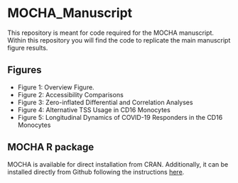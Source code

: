 # MOCHA_Manuscript

This repository is meant for code required for the MOCHA manuscript. Within this repository you will find the code to replicate the main manuscript figure results. 

## Figures 
- Figure 1: Overview Figure.
- Figure 2: Accessibility Comparisons 
- Figure 3: Zero-inflated Differential and Correlation Analyses 
- Figure 4: Alternative TSS Usage in CD16 Monocytes 
- Figure 5: Longitudinal Dynamics of COVID-19 Responders in the CD16 Monocytes

## MOCHA R package 

MOCHA is available for direct installation from CRAN. Additionally, it can be installed directly from Github following the instructions [here](https://github.com/aifimmunology/MOCHA). 
